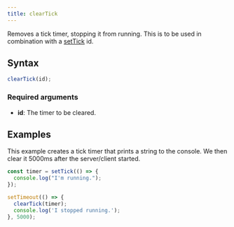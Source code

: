 ```yaml
---
title: clearTick
---
```


Removes a tick timer, stopping it from running. This is to be used in combination with a [setTick][setTick] id.

Syntax
------

```ts
clearTick(id);
```

### Required arguments
- **id**: The timer to be cleared.

Examples
--------

This example creates a tick timer that prints a string to the console. We then clear it 5000ms after the server/client started.

```ts
const timer = setTick(() => {
  console.log("I'm running.");
});

setTimeout(() => {
  clearTick(timer);
  console.log('I stopped running.');
}, 5000);

```

[setTick]: /docs/scripting-reference/runtimes/javascript/functions/setTick